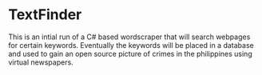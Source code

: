# TextFinder
This is an intial run of a C# based wordscraper that will search webpages for certain keywords. Eventually the keywords will be placed in a database and used to gain an open source picture of crimes in the philippines using virtual newspapers.
